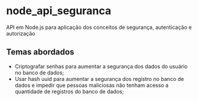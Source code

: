# node_api_seguranca
API em Node.js para aplicação dos conceitos de segurança, autenticação e autorização


## Temas abordados

* Criptografar senhas para aumentar a segurança dos dados do usuário no banco de dados;
* Usar hash uuid para aumentar a segurança dos registro no banco de dados e impedir que pessoas maliciosas não tenham acesso a quantidade de registros do banco de dados;
